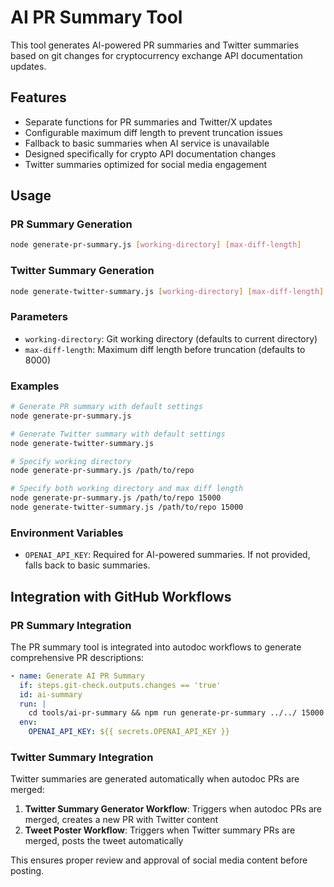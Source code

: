 # AI PR Summary Tool

This tool generates AI-powered PR summaries and Twitter summaries based on git changes for cryptocurrency exchange API documentation updates.

## Features

- Separate functions for PR summaries and Twitter/X updates
- Configurable maximum diff length to prevent truncation issues
- Fallback to basic summaries when AI service is unavailable
- Designed specifically for crypto API documentation changes
- Twitter summaries optimized for social media engagement

## Usage

### PR Summary Generation

```bash
node generate-pr-summary.js [working-directory] [max-diff-length]
```

### Twitter Summary Generation

```bash
node generate-twitter-summary.js [working-directory] [max-diff-length]
```

### Parameters

- `working-directory`: Git working directory (defaults to current directory)
- `max-diff-length`: Maximum diff length before truncation (defaults to 8000)

### Examples

```bash
# Generate PR summary with default settings
node generate-pr-summary.js

# Generate Twitter summary with default settings
node generate-twitter-summary.js

# Specify working directory
node generate-pr-summary.js /path/to/repo

# Specify both working directory and max diff length
node generate-pr-summary.js /path/to/repo 15000
node generate-twitter-summary.js /path/to/repo 15000
```

### Environment Variables

- `OPENAI_API_KEY`: Required for AI-powered summaries. If not provided, falls back to basic summaries.

## Integration with GitHub Workflows

### PR Summary Integration

The PR summary tool is integrated into autodoc workflows to generate comprehensive PR descriptions:

```yaml
- name: Generate AI PR Summary
  if: steps.git-check.outputs.changes == 'true'
  id: ai-summary
  run: |
    cd tools/ai-pr-summary && npm run generate-pr-summary ../../ 15000
  env:
    OPENAI_API_KEY: ${{ secrets.OPENAI_API_KEY }}
```

### Twitter Summary Integration

Twitter summaries are generated automatically when autodoc PRs are merged:

1. **Twitter Summary Generator Workflow**: Triggers when autodoc PRs are merged, creates a new PR with Twitter content
2. **Tweet Poster Workflow**: Triggers when Twitter summary PRs are merged, posts the tweet automatically

This ensures proper review and approval of social media content before posting.